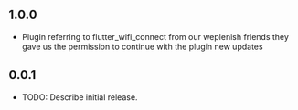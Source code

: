 ## 1.0.0
* Plugin referring to flutter_wifi_connect from our weplenish friends they gave us the permission to continue with the plugin new updates


## 0.0.1

* TODO: Describe initial release.
